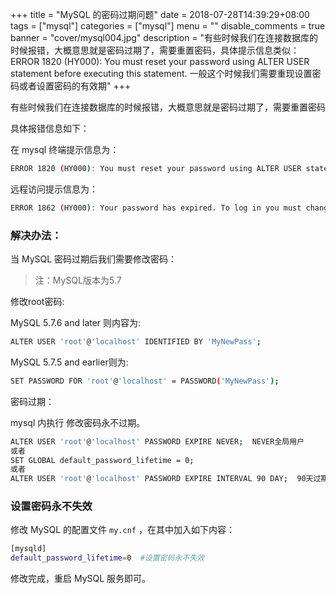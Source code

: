 +++
title = "MySQL 的密码过期问题"
date = 2018-07-28T14:39:29+08:00
tags = ["mysql"]
categories = ["mysql"]
menu = ""
disable_comments = true
banner = "cover/mysql004.jpg"
description = "有些时候我们在连接数据库的时候报错，大概意思就是密码过期了，需要重置密码，具体提示信息类似：ERROR 1820 (HY000): You must reset your password using ALTER USER statement before executing this statement. 一般这个时候我们需要重现设置密码或者设置密码的有效期"
+++

有些时候我们在连接数据库的时候报错，大概意思就是密码过期了，需要重置密码

具体报错信息如下：

在 mysql 终端提示信息为：

```bash
ERROR 1820 (HY000): You must reset your password using ALTER USER statement before executing this statement.
```
远程访问提示信息为：

```bash
ERROR 1862 (HY000): Your password has expired. To log in you must change it using a client that supports expired passwords.
```


### 解决办法：

当 MySQL 密码过期后我们需要修改密码：
> 注：MySQL版本为5.7

修改root密码:

MySQL 5.7.6 and later 则内容为:

```bash
ALTER USER 'root'@'localhost' IDENTIFIED BY 'MyNewPass';
```
MySQL 5.7.5 and earlier则为:

```bash
SET PASSWORD FOR 'root'@'localhost' = PASSWORD('MyNewPass');
```
密码过期：

mysql 内执行  修改密码永不过期。

```bash
ALTER USER 'root'@'localhost' PASSWORD EXPIRE NEVER;  NEVER全局用户
或者
SET GLOBAL default_password_lifetime = 0;
或者
ALTER USER 'root'@'localhost' PASSWORD EXPIRE INTERVAL 90 DAY;  90天过期
```


### 设置密码永不失效

修改 MySQL 的配置文件 `my.cnf` ，在其中加入如下内容：

```bash
[mysqld]
default_password_lifetime=0  #设置密码永不失效
```
修改完成，重启 MySQL 服务即可。